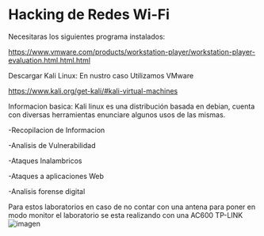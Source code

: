 # Hacking de Redes Wi-Fi

Necesitaras los siguientes programa instalados:


https://www.vmware.com/products/workstation-player/workstation-player-evaluation.html.html.html


Descargar Kali Linux:
En nustro caso Utilizamos VMware


https://www.kali.org/get-kali/#kali-virtual-machines


Informacion basica:
Kali linux es una distribución basada en debian, cuenta con diversas herramientas enunciare algunos usos de las mismas.

-Recopilacion de Informacion

-Analisis de Vulnerabilidad

-Ataques Inalambricos

-Ataques a aplicaciones Web

-Analisis forense digital


Para estos laboratorios en caso de no contar con una antena para poner en modo monitor el laboratorio se esta realizando con una AC600 TP-LINK
![imagen](https://github.com/SantiagoBaquero/Hacking-de-Redes-Wi-Fi/assets/102531445/024293a1-0f5c-4f15-b3d5-ecba4428a376)


